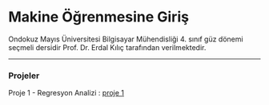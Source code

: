 # Makine Öğrenmesine Giriş

Ondokuz Mayıs Üniversitesi Bilgisayar Mühendisliği 4. sınıf güz dönemi seçmeli dersidir
Prof. Dr. Erdal Kılıç tarafından verilmektedir. 

--- 
### Projeler 

Proje 1 - Regresyon Analizi : [proje 1](https://github.com/Pilestin/My_ML_Adventure/tree/master/Makine%20%C3%96%C4%9Frenmesine%20Giri%C5%9F/Proje%201%20-%20Regresyon)
